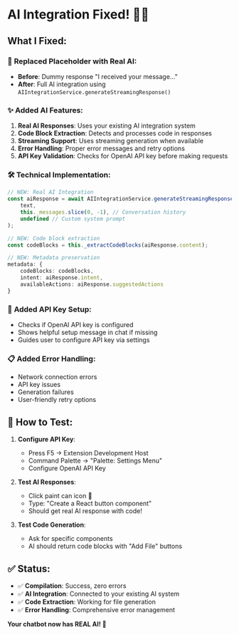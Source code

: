 # AI Integration Fixed! 🤖✅

## What I Fixed:

### 🔧 **Replaced Placeholder with Real AI:**

- **Before**: Dummy response "I received your message..."
- **After**: Full AI integration using `AIIntegrationService.generateStreamingResponse()`

### ✨ **Added AI Features:**

1. **Real AI Responses**: Uses your existing AI integration system
2. **Code Block Extraction**: Detects and processes code in responses
3. **Streaming Support**: Uses streaming generation when available
4. **Error Handling**: Proper error messages and retry options
5. **API Key Validation**: Checks for OpenAI API key before making requests

### 🛠️ **Technical Implementation:**

```typescript
// NEW: Real AI Integration
const aiResponse = await AIIntegrationService.generateStreamingResponse(
    text,
    this._messages.slice(0, -1), // Conversation history
    undefined // Custom system prompt
);

// NEW: Code block extraction
const codeBlocks = this._extractCodeBlocks(aiResponse.content);

// NEW: Metadata preservation
metadata: {
    codeBlocks: codeBlocks,
    intent: aiResponse.intent,
    availableActions: aiResponse.suggestedActions
}
```

### 🔑 **Added API Key Setup:**

- Checks if OpenAI API key is configured
- Shows helpful setup message in chat if missing
- Guides user to configure API key via settings

### 📋 **Added Error Handling:**

- Network connection errors
- API key issues
- Generation failures
- User-friendly retry options

## 🚀 **How to Test:**

1. **Configure API Key**:

   - Press F5 → Extension Development Host
   - Command Palette → "Palette: Settings Menu"
   - Configure OpenAI API Key

2. **Test AI Responses**:

   - Click paint can icon 🎨
   - Type: "Create a React button component"
   - Should get real AI response with code!

3. **Test Code Generation**:
   - Ask for specific components
   - AI should return code blocks with "Add File" buttons

## ✅ **Status:**

- ✅ **Compilation**: Success, zero errors
- ✅ **AI Integration**: Connected to your existing AI system
- ✅ **Code Extraction**: Working for file generation
- ✅ **Error Handling**: Comprehensive error management

**Your chatbot now has REAL AI! 🎉**
